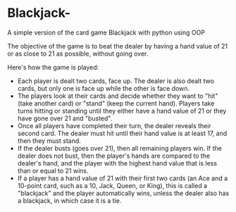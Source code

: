 # Blackjack-
A simple version of the card game Blackjack with python using OOP

The objective of the game is to beat the dealer by having a hand value of 21 or as close to 21 as possible, without going over.

Here's how the game is played:
* Each player is dealt two cards, face up. The dealer is also dealt two cards, but only one is face up while the other is face down.
* The players look at their cards and decide whether they want to "hit" (take another card) or "stand" (keep the current hand). Players take turns hitting or standing until they either have a hand value of 21 or they have gone over 21 and "busted".
* Once all players have completed their turn, the dealer reveals their second card. The dealer must hit until their hand value is at least 17, and then they must stand.
* If the dealer busts (goes over 21), then all remaining players win. If the dealer does not bust, then the player's hands are compared to the dealer's hand, and the player with the highest hand value that is less than or equal to 21 wins.
* If a player has a hand value of 21 with their first two cards (an Ace and a 10-point card, such as a 10, Jack, Queen, or King), this is called a "blackjack" and the player automatically wins, unless the dealer also has a blackjack, in which case it is a tie.


